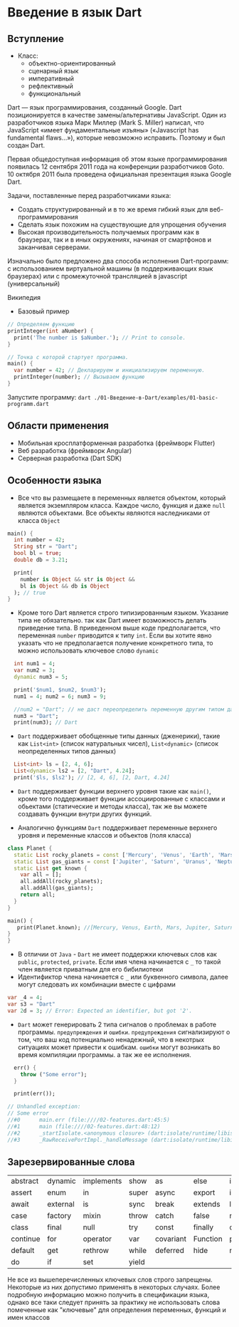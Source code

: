 # Введение в язык Dart

## Вступление

- Класс:
  - объектно-ориентированный
  - сценарный язык
  - императивный
  - рефлективный
  - функциональный

Dart — язык программирования, созданный Google. Dart позиционируется в качестве замены/альтернативы JavaScript. Один из разработчиков языка Марк Миллер (Mark S. Miller) написал, что JavaScript «имеет фундаментальные изъяны» («Javascript has fundamental flaws…»), которые невозможно исправить. Поэтому и был создан Dart.

Первая общедоступная информация об этом языке программирования появилась 12 сентября 2011 года на конференции разработчиков Goto. 10 октября 2011 была проведена официальная презентация языка Google Dart.

Задачи, поставленные перед разработчиками языка:

- Создать структурированный и в то же время гибкий язык для веб-программирования
- Сделать язык похожим на существующие для упрощения обучения
- Высокая производительность получаемых программ как в браузерах, так и в иных окружениях, начиная от смартфонов и заканчивая серверами.

Изначально было предложено два способа исполнения Dart-программ: с использованием виртуальной машины (в поддерживающих язык браузерах) или с промежуточной трансляцией в javascript (универсальный)

Википедия

- Базовый пример

```dart
// Определяем функцию
printInteger(int aNumber) {
  print('The number is $aNumber.'); // Print to console.
}

// Точка с которой стартует программа.
main() {
  var number = 42; // Декларируем и инициализируем переменную.
  printInteger(number); // Вызываем функцию
}
```

Запустите программу: `dart ./01-Введение-в-Dart/examples/01-basic-programm.dart`

## Области применения

- Мобильная кросплатформенная разработка (фреймворк Flutter)
- Веб разработка (фреймворк Angular)
- Серверная разработка (Dart SDK)

## Особенности языка

- Все что вы размещаете в переменных является объектом, который является экземпляром класса. Каждое число, функция и даже `null` являются объектами. Все объекты являются наследниками от класса `Object`

```dart
main() {
  int number = 42;
  String str = "Dart";
  bool bl = true;
  double db = 3.21;

  print(
    number is Object && str is Object &&
    bl is Object && db is Object
  ); // true
}
```

- Кроме того Dart является строго типизированным языком. Указание типа не обязательно. так как Dart имеет возможность делать приведение типа. В приведенном выше коде предполагается, что переменная `number` приводится к типу `int`. Если вы хотите явно указать что не предполагается получение конкретного типа, то можно использовать ключевое слово `dynamic`

```dart
  int num1 = 4;
  var num2 = 3;
  dynamic num3 = 5;

  print('$num1, $num2, $num3');
  num1 = 4; num2 = 6; num3 = 9;

  //num2 = "Dart"; // не даст переопределить переменную другим типом данных
  num3 = "Dart";
  print(num3); // Dart
```

- `Dart` поддерживает обобщенные типы данных (дженерики), такие как `List<int>` (список натуральных чисел), `List<dynamic>` (список неопределенных типов данных)

```dart
  List<int> ls = [2, 4, 6];
  List<dynamic> ls2 = [2, "Dart", 4.24];
  print('$ls, $ls2'); // [2, 4, 6], [2, Dart, 4.24]
```

- `Dart` поддерживает функции верхнего уровня такие как `main()`, кроме того поддерживает функции ассоциированные с классами и обьектами (статические и методы класса), так же вы можете создавать функции внутри других функций.

- Аналогично функциям `Dart` поддерживает переменные верхнего уровня и переменные классов и объектов (поля класса)

```dart
class Planet {
  static List rocky_planets = const ['Mercury', 'Venus', 'Earth', 'Mars'];
  static List gas_giants = const ['Jupiter', 'Saturn', 'Uranus', 'Neptune'];
  static List get known {
    var all = [];
    all.addAll(rocky_planets);
    all.addAll(gas_giants);
    return all;
  }
}

main() {
   print(Planet.known); //[Mercury, Venus, Earth, Mars, Jupiter, Saturn, Uranus, Neptune]
}
}
```

- В отличии от `Java` - `Dart` не имеет поддержки ключевых слов как `public`, `protected`, `private`. Если имя члена начинается с `_` то такой член является приватным для его бибилиотеки
- Идентификтор члена начинается с `_` или буквенного символа, далее могут следовать их комбинации вместе с цифрами

```dart
var _4 = 4;
var s3 = "Dart"
var 2d = 3; // Error: Expected an identifier, but got '2'.
```

- `Dart` может генерировать 2 типа сигналов о проблемах в работе программы. `предупреждения` и `ошибки`. `предупреждения` сигнализируют о том, что ваш код потенциально ненадежный, что в некотрых ситуациях может привести к ошибкам. `ошибки` могут возникать во время компиляции программы. а так же ее исполнения.

```dart
  err() {
    throw ("Some error");
  }

  print(err());

// Unhandled exception:
// Some error
//#0      main.err (file:////02-features.dart:45:5)
//#1      main (file:////02-features.dart:48:12)
//#2      _startIsolate.<anonymous closure> (dart:isolate/runtime/libisolate_patch.dart:279:19)
//#3      _RawReceivePortImpl._handleMessage (dart:isolate/runtime/libisolate_patch.dart:165:12)
```

## Зарезервированные слова

|          |          |            |       |           |          |           |         |
| -------- | -------- | ---------- | ----- | --------- | -------- | --------- | ------- |
| abstract | dynamic  | implements | show  | as        | else     | import    | static  |
| assert   | enum     | in         | super | async     | export   | interface | switch  |
| await    | external | is         | sync  | break     | extends  | library   | this    |
| case     | factory  | mixin      | throw | catch     | false    | new       | true    |
| class    | final    | null       | try   | const     | finally  | on        | typedef |
| continue | for      | operator   | var   | covariant | Function | part      | void    |
| default  | get      | rethrow    | while | deferred  | hide     | return    | with    |
| do       | if       | set        | yield |

Не все из вышеперечисленных ключевых слов строго запрещены. Некоторые из них допустимо применять в некоторых случаях. Более подробную информацию можно получить в спецификации языка, однако все таки следует принять за практику не использовать слова помеченные как "ключевые" для определения переменных, функций и имен классов

